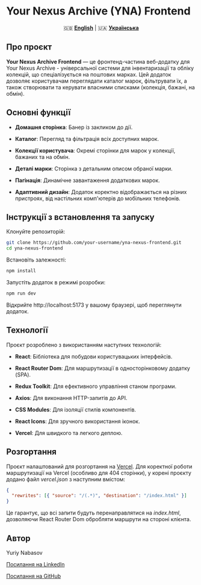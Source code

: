 # Your Nexus Archive (YNA) Frontend

<div align="center">

🇬🇧 [**English**](README.md) | 🇺🇦 [**Українська**](README_UKR.md)

</div>

## Про проєкт

**Your Nexus Archive Frontend** — це фронтенд-частина веб-додатку для Your Nexus Archive - універсальної системи для інвентаризації та обліку колекцій, що спеціалізується на поштових марках. Цей додаток дозволяє користувачам переглядати каталог марок, фільтрувати їх, а також створювати та керувати власними списками (колекція, бажані, на обмін).

## Основні функції

- **Домашня сторінка**: Банер із закликом до дії.

- **Каталог**: Перегляд та фільтрація всіх доступних марок.

- **Колекції користувача**: Окремі сторінки для марок у колекції, бажаних та на обмін.

- **Деталі марки**: Сторінка з детальним описом обраної марки.

- **Пагінація**: Динамічне завантаження додаткових марок.

- **Адаптивний дизайн**: Додаток коректно відображається на різних пристроях, від настільних комп'ютерів до мобільних телефонів.

## Інструкції з встановлення та запуску

Клонуйте репозиторій:

```sh
git clone https://github.com/your-username/yna-nexus-frontend.git
cd yna-nexus-frontend
```

Встановіть залежності:

```sh
npm install
```

Запустіть додаток в режимі розробки:

```sh
npm run dev
```

Відкрийте http://localhost:5173 у вашому браузері, щоб переглянути додаток.

## Технології

Проєкт розроблено з використанням наступних технологій:

- **React**: Бібліотека для побудови користувацьких інтерфейсів.

- **React Router Dom**: Для маршрутизації в односторінковому додатку (SPA).

- **Redux Toolkit**: Для ефективного управління станом програми.

- **Axios**: Для виконання HTTP-запитів до API.

- **CSS Modules**: Для ізоляції стилів компонентів.

- **React Icons**: Для зручного використання іконок.

- **Vercel**: Для швидкого та легкого деплою.

## Розгортання

Проєкт налаштований для розгортання на [Vercel](https://vercel.com/).
Для коректної роботи маршрутизації на Vercel (особливо для 404 сторінки), у корені проєкту додано файл _vercel.json_ з наступним вмістом:

```json
{
  "rewrites": [{ "source": "/(.*)", "destination": "/index.html" }]
}
```

Це гарантує, що всі запити будуть перенаправлятися на _index.html_, дозволяючи React Router Dom обробляти маршрути на стороні клієнта.

## Автор

Yuriy Nabasov

[Посилання на LinkedIn](https://www.linkedin.com/in/iuriy-nabasov-b8b245308/)

[Посилання на GitHub](https://github.com/Yuriy-Nabasov)
